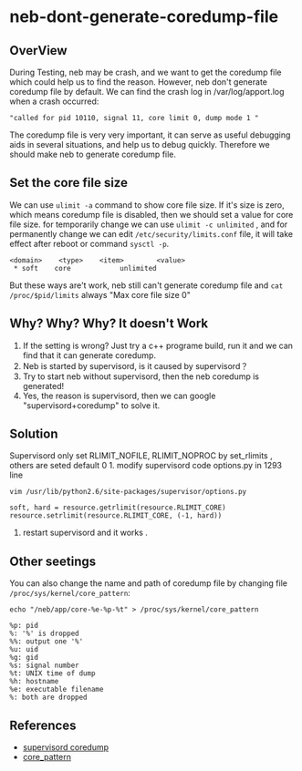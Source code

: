 # neb-dont-generate-coredump-file

## OverView

During Testing, neb may be crash, and we want to get the coredump file which could help us to find the reason. However, neb don't generate coredump file by default. We can find the crash log in /var/log/apport.log when a crash occurred:

```text
"called for pid 10110, signal 11, core limit 0, dump mode 1 "
```

The coredump file is very very important, it can serve as useful debugging aids in several situations, and help us to debug quickly. Therefore we should make neb to generate coredump file.

## Set the core file size

We can use `ulimit -a` command to show core file size. If it's size is zero, which means coredump file is disabled, then we should set a value for core file size. for temporarily change we can use `ulimit -c unlimited` , and for permanently change we can edit `/etc/security/limits.conf` file, it will take effect after reboot or command `sysctl -p`.

```text
<domain>    <type>    <item>        <value>
 * soft    core            unlimited
```

But these ways are't work, neb still can't generate coredump file and `cat /proc/$pid/limits` always "Max core file size 0"

## Why? Why? Why?  It doesn't Work

1. If the setting is wrong? Just try a c++ programe build, run it and we can find that it can generate coredump.
2. Neb is started by supervisord, is it caused by supervisord？
3. Try to start neb without supervisord, then the neb coredump is generated!
4. Yes, the reason is supervisord, then we can google "supervisord+coredump" to solve it.

## Solution

Supervisord only set RLIMIT\_NOFILE, RLIMIT\_NOPROC by set\_rlimits , others are seted default 0 1. modify supervisord code options.py in 1293 line

```text
vim /usr/lib/python2.6/site-packages/supervisor/options.py

soft, hard = resource.getrlimit(resource.RLIMIT_CORE)
resource.setrlimit(resource.RLIMIT_CORE, (-1, hard))
```

1. restart supervisord and it works .

## Other seetings

You can also change the name and path of coredump file by changing file `/proc/sys/kernel/core_pattern`:

```text
echo "/neb/app/core-%e-%p-%t" > /proc/sys/kernel/core_pattern

%p: pid
%: '%' is dropped
%%: output one '%'
%u: uid
%g: gid
%s: signal number
%t: UNIX time of dump
%h: hostname
%e: executable filename
%: both are dropped
```

## References

* [supervisord coredump](https://www.jianshu.com/p/f5920842b27b)
* [core\_pattern](https://sigquit.wordpress.com/tag/core_pattern/)


